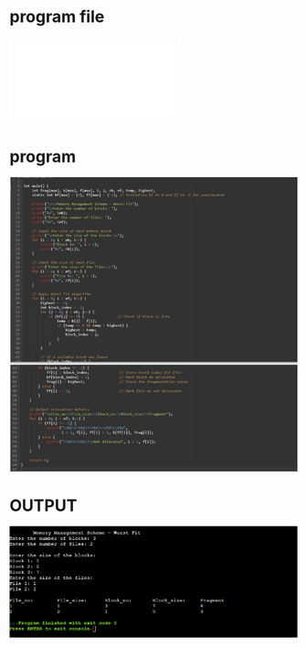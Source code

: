 # program file
![program file](WORSTFIT.c)
# program
![PROGRAM](PROGRAM.png)
# OUTPUT
![OUTPUT](OUTPUT.png)
